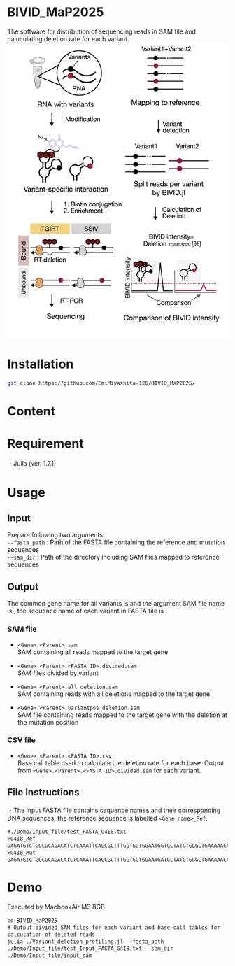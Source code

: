 # BIVID_MaP2025

The software for distribution of sequencing reads in SAM file and caluculating deletion rate for each variant.
![The image of variant-specific interaction profiling](./images/250505_Github_BIVID_MaP.jpg)
# Installation 
```bash
git clone https://github.com/EmiMiyashita-126/BIVID_MaP2025/
```

# Content

# Requirement

・Julia (ver. 1.7.1)

# Usage
## Input

Prepare following two arguments: <br>
  `--fasta_path` : Path of the FASTA file containing the reference and mutation sequences<br>
  `--sam_dir` : Path of the directory including SAM files mapped to reference sequences<br>


## Output
The common gene name for all variants is <Gene> and the argument SAM file name is <Parent>, the sequence name of each variant in FASTA file is <FASTA ID>. 
### SAM file

- `<Gene>.<Parent>.sam`  
  SAM containing all reads mapped to the target gene<br>

- `<Gene>.<Parent>.<FASTA ID>.divided.sam`  
  SAM files divided by variant

- `<Gene>.<Parent>.all_deletion.sam`  
  SAM containing reads with all deletions mapped to the target gene 

- `<Gene>.<Parent>.variantpos_deletion.sam`  
   SAM file containing reads mapped to the target gene with the deletion at the mutation position

### CSV file

- `<Gene>.<Parent>.<FASTA ID>.csv`  
  Base call table used to calculate the deletion rate for each base. Output from `<Gene>.<Parent>.<FASTA ID>.divided.sam` for each variant. 

## File Instructions
・The input FASTA file contains sequence names and their corresponding DNA sequences; the reference sequence is labelled 	`<Gene name>_Ref`.
```text
#./Demo/Input_file/test_FASTA_G4I8.txt
>G4I8_Ref
GAGATGTCTGGCGCAGACATCTCAAATTCAGCGCTTTGGTGGTGGAATGGTGCTATGTGGGCTGAAAAACAAATCGGGCTTCGGTCCGGTTC
>G4I8_Mut
GAGATGTCTGGCGCAGACATCTCAAATTCAGCGCTTTGGTGGTGGAATGATGCTATGTGGGCTGAAAAACAAATCGGGCTTCGGTCCGGTTC
```

# Demo
Executed by MacbookAir M3 8GB
```text
cd BIVID_MaP2025
# Output divided SAM files for each variant and base call tables for calculation of deleted reads
julia ./Variant_deletion_profiling.jl --fasta_path ./Demo/Input_file/test_Input_FASTA_G4I8.txt --sam_dir ./Demo/Input_file/input_sam

```
















